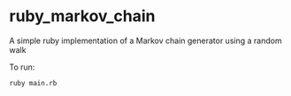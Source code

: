 ruby_markov_chain
=================

A simple ruby implementation of a Markov chain generator using a random walk


To run:

    ruby main.rb